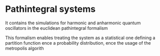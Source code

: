 # Pathintegral systems

It contains the simulations for harmonic and anharmonic quantum oscillators in the euclidean pathintegral formalism

This formalism enables treating the system as a statistical one defining a partition function ence a probability distribution, ence the usage of the metropolis algorith
